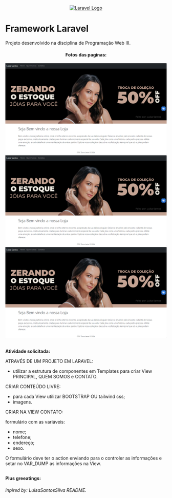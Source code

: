 <p align="center"><a href="https://laravel.com" target="_blank"><img src="https://raw.githubusercontent.com/laravel/art/master/logo-lockup/5%20SVG/2%20CMYK/1%20Full%20Color/laravel-logolockup-cmyk-red.svg" width="400" alt="Laravel Logo"></a></p>


# Framework Laravel 
Projeto desenvolvido na disciplina de Programação Web III.

<div align="center">
  <h4>Fotos das paginas:</h4>
  <img src="https://github.com/LuisaSantosSilva/Formulario_Laravel/blob/main/Update/home.png">
  <img src="https://github.com/LuisaSantosSilva/Formulario_Laravel/blob/main/Update/home.png">
  <img src="https://github.com/LuisaSantosSilva/Formulario_Laravel/blob/main/Update/home.png">
  <br>
</div>

##
**Atividade solicitada:**

ATRAVÉS DE UM PROJETO EM LARAVEL:
- utilizar a estrutura de componentes em Templates para criar View PRINCIPAL, QUEM SOMOS e CONTATO.

CRIAR CONTEÚDO LIVRE:
- para cada View utilizar BOOTSTRAP OU tailwind css;
- imagens.

CRIAR NA VIEW CONTATO: 

formulário com as variáveis:
- nome;
- telefone;
- endereço;
- sexo.

O formulário deve ter o action enviando para o controler as informações e setar no VAR_DUMP as informações na
View.
 
 
##
**Plus greeatings:**
<h6>inpired by: LuisaSantosSilva README.</h6>